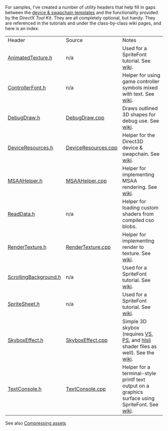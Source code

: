 For samples, I've created a number of utility headers that help fill in gaps between the [device & swapchain templates](https://github.com/walbourn/directx-vs-templates) and the functionality provided by the *DirectX Tool Kit*. They are all completely optional, but handy. They are referenced in the tutorials and under the class-by-class wiki pages, and here is an index:

<table>
 <tr><td>Header</td><td>Source</td><td>Notes</td></tr>
 <tr><td><a href="/microsoft/DirectXTK/wiki/AnimatedTexture.h">AnimatedTexture.h</a></td>
     <td>n/a</td>
     <td>Used for a SpriteFont tutorial. See <a href="/microsoft/DirectXTK/wiki/AnimatedTexture">wiki</a>.</td></tr>
 <tr><td><a href="/microsoft/DirectXTK/wiki/ControllerFont.h">ControllerFont.h</a></td>
     <td>n/a</td>
     <td>Helper for using game controller symbols mixed with text. See <a href="/microsoft/DirectXTK/wiki/ControllerFont">wiki</a>.</td></tr>
 <tr><td><a href="/microsoft/DirectXTK/wiki/DebugDraw.h">DebugDraw.h</a></td>
     <td><a href="/microsoft/DirectXTK/wiki/DebugDraw.cpp">DebugDraw.cpp</a></td>
     <td>Draws outlined 3D shapes for debug use. See <a href="/microsoft/DirectXTK/wiki/DebugDraw">wiki</a>.</td></tr>
 <tr><td><a href="https://raw.githubusercontent.com/walbourn/directx-vs-templates/master/d3d11game_win32_dr/DeviceResources.h">DeviceResources.h</a></td>
     <td><a href="https://raw.githubusercontent.com/walbourn/directx-vs-templates/master/d3d11game_win32_dr/DeviceResources.cpp">DeviceResources.cpp</a></td>
     <td>Helper for the Direct3D device & swapchain. See <a href="/microsoft/DirectXTK/wiki/DeviceResources">wiki</a>.</td></tr>
 <tr><td><a href="/microsoft/DirectXTK/wiki/MSAAHelper.h">MSAAHelper.h</a></td>
     <td><a href="/microsoft/DirectXTK/wiki/MSAAHelper.cpp">MSAAHelper.cpp</a></td>
     <td>Helper for implementing MSAA rendering. See <a href="/microsoft/DirectXTK/wiki/MSAAHelper">wiki</a>.</td></tr>
 <tr><td><a href="/microsoft/DirectXTK/wiki/ReadData.h">ReadData.h</a></td>
     <td>n/a</td>
     <td>Helper for loading custom shaders from compiled cso blobs.</td></tr>
 <tr><td><a href="/microsoft/DirectXTK/wiki/RenderTexture.h">RenderTexture.h</a></td>
     <td><a href="/microsoft/DirectXTK/wiki/RenderTexture.cpp">RenderTexture.cpp</a></td>
     <td>Helper for implementing render to texture. See <a href="/microsoft/DirectXTK/wiki/RenderTexture">wiki</a>.</td></tr>
 <tr><td><a href="/microsoft/DirectXTK/wiki/ScrollingBackground.h">ScrollingBackground.h</a></td>
     <td>n/a</td>
     <td>Used for a SpriteFont tutorial. See <a href="/microsoft/DirectXTK/wiki/ScrollingBackground">wiki</a>.</td></tr>
 <tr><td><a href="/microsoft/DirectXTK/wiki/SpriteSheet.h">SpriteSheet.h</a></td>
     <td>n/a</td>
     <td>Used for a SpriteFont tutorial. See <a href="/microsoft/DirectXTK/wiki/SpriteSheet">wiki</a>.</td></tr>
 <tr><td><a href="/microsoft/DirectXTK/wiki/SkyboxEffect.h">SkyboxEffect.h</a></td>
     <td><a href="/microsoft/DirectXTK/wiki/SkyboxEffect.cpp">SkyboxEffect.cpp</a></td>
     <td>Simple 3D skybox (requires <a href="/microsoft/DirectXTK/wiki/shaders/SkyboxEffect_VS.hlsl">VS</a>, <a href="/microsoft/DirectXTK/wiki/shaders/SkyboxEffect_PS.hlsl">PS</a>, and <a href="/microsoft/DirectXTK/wiki/shaders/SkyboxEffect_Common.hlsli">hlsli</a> shader files as well). See the <a href="/microsoft/DirectXTK/wiki/Authoring-an-Effect">wiki</a>.</td></tr>
 <tr><td><a href="/microsoft/DirectXTK/wiki/TextConsole.h">TextConsole.h</a></td>
     <td><a href="/microsoft/DirectXTK/wiki/TextConsole.cpp">TextConsole.cpp</a></td>
     <td>Helper for a terminal-style printf text output on a graphics surface using SpriteFont. See <a href="/microsoft/DirectXTK/wiki/TextConsole">wiki</a>.</td>
</table>

See also [Compressing assets](https://github.com/microsoft/DirectXTK12/wiki/Compressing-assets)
